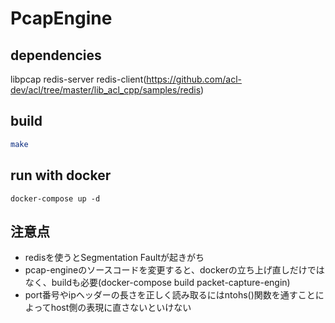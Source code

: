 # PcapEngine

## dependencies
libpcap
redis-server
redis-client(https://github.com/acl-dev/acl/tree/master/lib_acl_cpp/samples/redis)

## build
```bash
make
```

## run with docker
```
docker-compose up -d
```

## 注意点
- redisを使うとSegmentation Faultが起きがち
- pcap-engineのソースコードを変更すると、dockerの立ち上げ直しだけではなく、buildも必要(docker-compose build packet-capture-engin)
- port番号やipヘッダーの長さを正しく読み取るにはntohs()関数を通すことによってhost側の表現に直さないといけない
